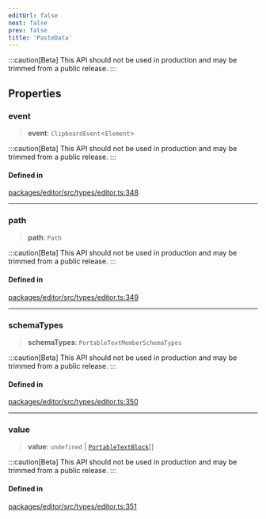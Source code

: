 ```yaml
---
editUrl: false
next: false
prev: false
title: 'PasteData'
---
```


:::caution[Beta]
This API should not be used in production and may be trimmed from a public release.
:::

## Properties

### event

> **event**: `ClipboardEvent`\<`Element`\>

:::caution[Beta]
This API should not be used in production and may be trimmed from a public release.
:::

#### Defined in

[packages/editor/src/types/editor.ts:348](https://github.com/portabletext/editor/blob/66b5022fc4919e0540c704fbecb8ab8f991c2439/packages/editor/src/types/editor.ts#L348)

---

### path

> **path**: `Path`

:::caution[Beta]
This API should not be used in production and may be trimmed from a public release.
:::

#### Defined in

[packages/editor/src/types/editor.ts:349](https://github.com/portabletext/editor/blob/66b5022fc4919e0540c704fbecb8ab8f991c2439/packages/editor/src/types/editor.ts#L349)

---

### schemaTypes

> **schemaTypes**: `PortableTextMemberSchemaTypes`

:::caution[Beta]
This API should not be used in production and may be trimmed from a public release.
:::

#### Defined in

[packages/editor/src/types/editor.ts:350](https://github.com/portabletext/editor/blob/66b5022fc4919e0540c704fbecb8ab8f991c2439/packages/editor/src/types/editor.ts#L350)

---

### value

> **value**: `undefined` \| [`PortableTextBlock`](/api/index/type-aliases/portabletextblock/)[]

:::caution[Beta]
This API should not be used in production and may be trimmed from a public release.
:::

#### Defined in

[packages/editor/src/types/editor.ts:351](https://github.com/portabletext/editor/blob/66b5022fc4919e0540c704fbecb8ab8f991c2439/packages/editor/src/types/editor.ts#L351)
